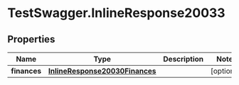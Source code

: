 # TestSwagger.InlineResponse20033

## Properties

Name | Type | Description | Notes
------------ | ------------- | ------------- | -------------
**finances** | [**InlineResponse20030Finances**](InlineResponse20030Finances.md) |  | [optional] 


